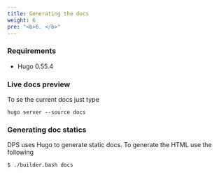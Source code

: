 ```yaml
---
title: Generating the docs
weight: 6
pre: "<b>6. </b>"
---
```


### Requirements
* Hugo 0.55.4

### Live docs preview

To se the current docs just type

	hugo server --source docs

### Generating doc statics

DPS uses Hugo to generate static docs. To generate the HTML use the following

```bash
$ ./builder.bash docs
```

